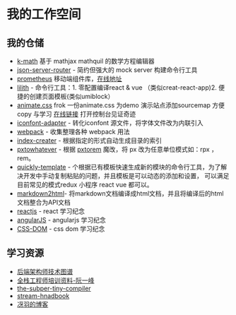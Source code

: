 # 我的工作空间

## 我的仓储
- [k-math](https://github.com/sharpgui/keditor) 基于 mathjax mathquil 的数学方程编辑器
- [json-server-router](https://github.com/advence-liz/json-server-router) - 简约但强大的 mock server 构建命令行工具
- [prometheus](https://github.com/advence-liz/prometheus) 移动端组件库，[在线地址](https://qfed.github.io/prometheus/) 
- [lilith](https://github.com/sharpgui/lilith) - 命令行工具：1. 零配置编译react & vue （类似creat-react-app)2. 便捷的创建页面模板(类似umiblock）
- [animate.css](https://github.com/advence-liz/animate.css) frok 一份animate.css 为demo 演示站点添加sourcemap 方便 copy 与学习 [在线链接](advence-liz.github.io/animate.css/) 打开控制台见证奇迹
- [iconfont-adapter](https://github.com/advence-liz/iconfont-adapter) - 转化iconfont 源文件，将字体文件改为内联引入
- [webpack](https://github.com/advence-liz/webpack) - 收集整理各种 webpack 用法
- [index-creater](https://github.com/advence-liz/index-creater) - 根据指定的形式自动生成目录的索引
- [pxtowhatever](https://github.com/advence-liz/pxtowhatever) - 根据 [pxtorem](https://github.com/cuth/postcss-pxtorem) 魔改，将 px 改为任意单位模式如：rpx ，rem。
- [quickly-template](https://github.com/advence-liz/quickly-template) - 个根据已有模板快速生成新的模块的命令行工具，为了解决开发中手动复制粘贴的问题，并且模板是可以动态的添加和设置， 可以满足目前常见的模式redux 小程序 react vue 都可以。
- [markdown2html](https://github.com/advence-liz/markdown2html)- 将markdown文档编译成html文档，并且将编译后的html文档整合为API文档
- [reactjs](https://github.com/advence-liz/reactjs) - react 学习纪念
- [angularJS](https://github.com/advence-liz/angularJS) - angularjs 学习纪念
- [CSS-DOM](https://github.com/advence-liz/CSS-DOM) - css dom 学习纪念


## 学习资源

- [后端架构师技术图谱](https://github.com/advence-liz/architect-awesome)
- [全栈工程师培训资料-阮一峰](https://github.com/advence-liz/jstraining)
- [the-subper-tiny-compiler](https://github.com/advence-liz/the-super-tiny-compiler)
- [stream-hnadbook](https://github.com/advence-liz/stream-handbook)
- [冴羽的博客](https://github.com/mqyqingfeng/Blog)
